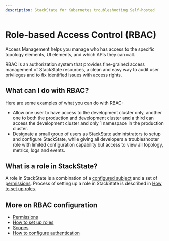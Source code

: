 ```yaml
---
description: StackState for Kubernetes troubleshooting Self-hosted
---
```


# Role-based Access Control (RBAC)

Access Management helps you manage who has access to the specific topology elements, UI elements, and which APIs they can call.

RBAC is an authorization system that provides fine-grained access management of StackState resources, a clean and easy way to audit user privileges and to fix identified issues with access rights.

## What can I do with RBAC?

Here are some examples of what you can do with RBAC:

* Allow one user to have access to the development cluster only, another one to both the production and development cluster and a third can access the development cluster and only 1 namespace in the production cluster.
* Designate a small group of users as StackState administrators to setup and configure StackState, while giving all developers a troubleshooter role with limited configuration capability but access to view all topology, metrics, logs and events.

## What is a role in StackState?

A role in StackState is a combination of a [configured subject](rbac_subjects.md) and a set of [permissions](rbac_permissions.md). Process of setting up a role in StackState is described in [How to set up roles](rbac_roles.md).

## More on RBAC configuration

* [Permissions](rbac_permissions.md)
* [How to set up roles](rbac_roles.md)
* [Scopes](rbac_scopes.md)
* [How to configure authentication](../authentication/)

